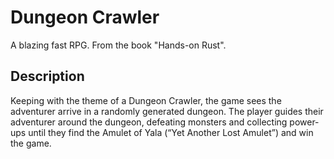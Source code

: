 # Dungeon Crawler

A blazing fast RPG. From the book "Hands-on Rust".

## Description

Keeping with the theme of a Dungeon Crawler, the game sees the adventurer arrive in a randomly generated dungeon. The player guides their adventurer around the dungeon, defeating monsters and collecting power-ups until they find the Amulet of Yala (“Yet Another Lost Amulet”) and win the game.
